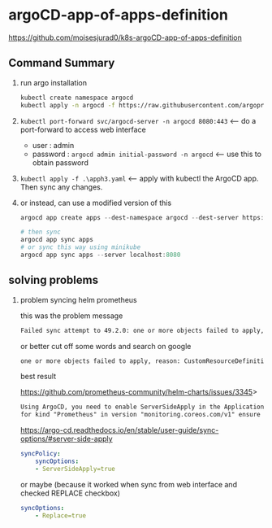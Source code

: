 # argoCD-app-of-apps-definition

<https://github.com/moisesjurad0/k8s-argoCD-app-of-apps-definition>

## Command Summary

1. run argo installation

    ```sh
    kubectl create namespace argocd
    kubectl apply -n argocd -f https://raw.githubusercontent.com/argoproj/argo-cd/stable/manifests/install.yaml
    ```

1. `kubectl port-forward svc/argocd-server -n argocd 8080:443` <-- do a port-forward to access web interface
    - user
    : admin
    - password
    : `argocd admin initial-password -n argocd` <-- use this to obtain password

1. `kubectl apply -f .\apph3.yaml` <-- apply with kubectl the ArgoCD app. Then sync any changes.
1. or instead, can use a modified version of this

    ```PowerShell
    argocd app create apps --dest-namespace argocd --dest-server https://kubernetes.default.svc --repo https://github.com/argoproj/argocd-example-apps.git --path apps
    
    # then sync
    argocd app sync apps  
    # or sync this way using minikube
    argocd app sync apps --server localhost:8080
    ```

## solving problems

1. problem syncing helm prometheus

    this was the problem message

    ```txt
    Failed sync attempt to 49.2.0: one or more objects failed to apply, reason: CustomResourceDefinition.apiextensions.k8s.io "prometheusagents.monitoring.coreos.com" is invalid: metadata.annotations: Too long: must have at most 262144 bytes,CustomResourceDefinition.apiextensions.k8s.io "prometheuses.monitoring.coreos.com" is invalid: metadata.annotations: Too long: must have at most 262144 bytes,resource mapping not found for name: "pr-op-kube-prometheus-stac-prometheus" namespace: "pr-op" from "/dev/shm/2748583596": no matches for kind "Prometheus" in version "monitoring.coreos.com/v1" ensure CRDs are installed first
    ```

    or better cut off some words and search on google

    ```txt
    one or more objects failed to apply, reason: CustomResourceDefinition.apiextensions.k8s.io "prometheusagents.monitoring.coreos.com" is invalid: metadata.annotations: Too long: must have at most 262144 bytes,CustomResourceDefinition.apiextensions.k8s.io "prometheuses.monitoring.coreos.com" is invalid: metadata.annotations: Too long: must have at most 262144 bytes,resource mapping not found for name: "pr-op-kube-prometheus-stac-prometheus" namespace: "pr-op" from "/dev/shm/2748583596": no matches for kind "Prometheus" in version "monitoring.coreos.com/v1" ensure CRDs are installed first
    ```

    best result

    <https://github.com/prometheus-community/helm-charts/issues/3345>>

    ```txt
    Using ArgoCD, you need to enable ServerSideApply in the Application resource (see https://argo-cd.readthedocs.io/en/stable/user-guide/sync-options/#server-side-apply) for the CRDs to be applied properly.
    for kind "Prometheus" in version "monitoring.coreos.com/v1" ensure CRDs are installed first
    ```

    <https://argo-cd.readthedocs.io/en/stable/user-guide/sync-options/#server-side-apply>

    ```yaml
    syncPolicy:
        syncOptions:
        - ServerSideApply=true
    ```

    or maybe (because it worked when sync from web interface and checked REPLACE checkbox)

    ```yaml
    syncOptions:
        - Replace=true
    ```
